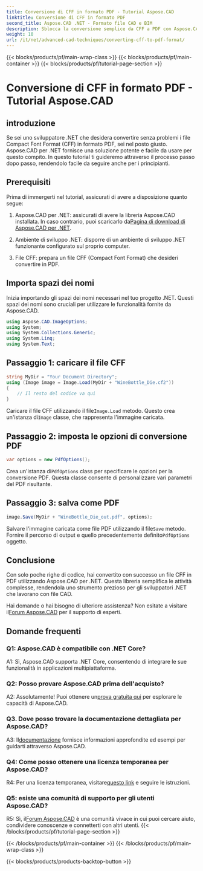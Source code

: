 ```yaml
---
title: Conversione di CFF in formato PDF - Tutorial Aspose.CAD
linktitle: Conversione di CFF in formato PDF
second_title: Aspose.CAD .NET - Formato file CAD e BIM
description: Sblocca la conversione semplice da CFF a PDF con Aspose.CAD per .NET. Segui la nostra guida passo passo.
weight: 10
url: /it/net/advanced-cad-techniques/converting-cff-to-pdf-format/
---
```


{{< blocks/products/pf/main-wrap-class >}}
{{< blocks/products/pf/main-container >}}
{{< blocks/products/pf/tutorial-page-section >}}

# Conversione di CFF in formato PDF - Tutorial Aspose.CAD

## introduzione

Se sei uno sviluppatore .NET che desidera convertire senza problemi i file Compact Font Format (CFF) in formato PDF, sei nel posto giusto. Aspose.CAD per .NET fornisce una soluzione potente e facile da usare per questo compito. In questo tutorial ti guideremo attraverso il processo passo dopo passo, rendendolo facile da seguire anche per i principianti.

## Prerequisiti

Prima di immergerti nel tutorial, assicurati di avere a disposizione quanto segue:

1. Aspose.CAD per .NET: assicurati di avere la libreria Aspose.CAD installata. In caso contrario, puoi scaricarlo da[Pagina di download di Aspose.CAD per .NET](https://releases.aspose.com/cad/net/).

2. Ambiente di sviluppo .NET: disporre di un ambiente di sviluppo .NET funzionante configurato sul proprio computer.

3. File CFF: prepara un file CFF (Compact Font Format) che desideri convertire in PDF.

## Importa spazi dei nomi

Inizia importando gli spazi dei nomi necessari nel tuo progetto .NET. Questi spazi dei nomi sono cruciali per utilizzare le funzionalità fornite da Aspose.CAD.

```csharp
using Aspose.CAD.ImageOptions;
using System;
using System.Collections.Generic;
using System.Linq;
using System.Text;
```

## Passaggio 1: caricare il file CFF

```csharp
string MyDir = "Your Document Directory";
using (Image image = Image.Load(MyDir + "WineBottle_Die.cf2"))
{
    // Il resto del codice va qui
}
```

 Caricare il file CFF utilizzando il file`Image.Load` metodo. Questo crea un'istanza di`Image` classe, che rappresenta l'immagine caricata.

## Passaggio 2: imposta le opzioni di conversione PDF

```csharp
var options = new PdfOptions();
```

 Crea un'istanza di`PdfOptions` class per specificare le opzioni per la conversione PDF. Questa classe consente di personalizzare vari parametri del PDF risultante.

## Passaggio 3: salva come PDF

```csharp
image.Save(MyDir + "WineBottle_Die_out.pdf", options);
```

 Salvare l'immagine caricata come file PDF utilizzando il file`Save` metodo. Fornire il percorso di output e quello precedentemente definito`PdfOptions` oggetto.

## Conclusione

Con solo poche righe di codice, hai convertito con successo un file CFF in PDF utilizzando Aspose.CAD per .NET. Questa libreria semplifica le attività complesse, rendendola uno strumento prezioso per gli sviluppatori .NET che lavorano con file CAD.

 Hai domande o hai bisogno di ulteriore assistenza? Non esitate a visitare il[Forum Aspose.CAD](https://forum.aspose.com/c/cad/19) per il supporto di esperti.

## Domande frequenti

### Q1: Aspose.CAD è compatibile con .NET Core?

A1: Sì, Aspose.CAD supporta .NET Core, consentendo di integrare le sue funzionalità in applicazioni multipiattaforma.

### Q2: Posso provare Aspose.CAD prima dell'acquisto?

 A2: Assolutamente! Puoi ottenere un[prova gratuita qui](https://releases.aspose.com/) per esplorare le capacità di Aspose.CAD.

### Q3. Dove posso trovare la documentazione dettagliata per Aspose.CAD?

 A3: Il[documentazione](https://reference.aspose.com/cad/net/) fornisce informazioni approfondite ed esempi per guidarti attraverso Aspose.CAD.

### Q4: Come posso ottenere una licenza temporanea per Aspose.CAD?

 R4: Per una licenza temporanea, visitare[questo link](https://purchase.aspose.com/temporary-license/) e seguire le istruzioni.

### Q5: esiste una comunità di supporto per gli utenti Aspose.CAD?

 R5: Sì, il[Forum Aspose.CAD](https://forum.aspose.com/c/cad/19) è una comunità vivace in cui puoi cercare aiuto, condividere conoscenze e connetterti con altri utenti.
{{< /blocks/products/pf/tutorial-page-section >}}

{{< /blocks/products/pf/main-container >}}
{{< /blocks/products/pf/main-wrap-class >}}

{{< blocks/products/products-backtop-button >}}
